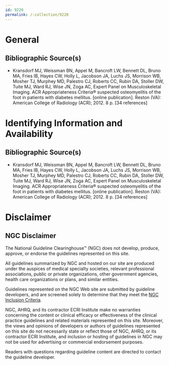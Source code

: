 ```yaml
---
id: 9220
permalink: /:collection/9220
---
```


# General

## Bibliographic Source(s)

- Kransdorf MJ, Weissman BN, Appel M, Bancroft LW, Bennett DL, Bruno MA, Fries IB, Hayes CW, Holly L, Jacobson JA, Luchs JS, Morrison WB, Mosher TJ, Murphey MD, Palestro CJ, Roberts CC, Rubin DA, Stoller DW, Tuite MJ, Ward RJ, Wise JN, Zoga AC, Expert Panel on Musculoskeletal Imaging. ACR Appropriateness Criteria® suspected osteomyelitis of the foot in patients with diabetes mellitus. [online publication]. Reston (VA): American College of Radiology (ACR); 2012. 8 p. [34 references]

# Identifying Information and Availability

## Bibliographic Source(s)

- Kransdorf MJ, Weissman BN, Appel M, Bancroft LW, Bennett DL, Bruno MA, Fries IB, Hayes CW, Holly L, Jacobson JA, Luchs JS, Morrison WB, Mosher TJ, Murphey MD, Palestro CJ, Roberts CC, Rubin DA, Stoller DW, Tuite MJ, Ward RJ, Wise JN, Zoga AC, Expert Panel on Musculoskeletal Imaging. ACR Appropriateness Criteria® suspected osteomyelitis of the foot in patients with diabetes mellitus. [online publication]. Reston (VA): American College of Radiology (ACR); 2012. 8 p. [34 references]

# Disclaimer

## NGC Disclaimer

The National Guideline Clearinghouse™ (NGC) does not develop, produce, approve, or endorse the guidelines represented on this site.

All guidelines summarized by NGC and hosted on our site are produced under the auspices of medical specialty societies, relevant professional associations, public or private organizations, other government agencies, health care organizations or plans, and similar entities.

Guidelines represented on the NGC Web site are submitted by guideline developers, and are screened solely to determine that they meet the [NGC Inclusion Criteria](/help-and-about/summaries/inclusion-criteria).

NGC, AHRQ, and its contractor ECRI Institute make no warranties concerning the content or clinical efficacy or effectiveness of the clinical practice guidelines and related materials represented on this site. Moreover, the views and opinions of developers or authors of guidelines represented on this site do not necessarily state or reflect those of NGC, AHRQ, or its contractor ECRI Institute, and inclusion or hosting of guidelines in NGC may not be used for advertising or commercial endorsement purposes.

Readers with questions regarding guideline content are directed to contact the guideline developer.

